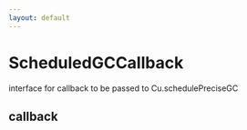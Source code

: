 ```yaml
---
layout: default
---
```


# ScheduledGCCallback #

interface for callback to be passed to Cu.schedulePreciseGC


## callback ##

